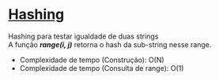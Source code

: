 # [Hashing](hashing.cpp)

<!-- *Read in [English](README.en.md)* -->

Hashing para testar igualdade de duas strings   
A função ***range(i, j)*** retorna o hash da sub-string nesse range.

* Complexidade de tempo (Construção): O(N)
* Complexidade de tempo (Consulta de range): O(1)

